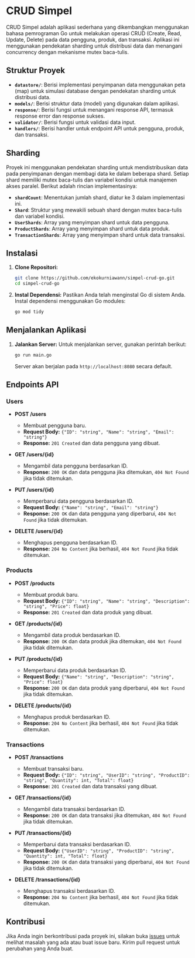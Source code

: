 # CRUD Simpel

CRUD Simpel adalah aplikasi sederhana yang dikembangkan menggunakan bahasa pemrograman Go untuk melakukan operasi CRUD (Create, Read, Update, Delete) pada data pengguna, produk, dan transaksi. Aplikasi ini menggunakan pendekatan sharding untuk distribusi data dan menangani concurrency dengan mekanisme mutex baca-tulis.

## Struktur Proyek

- **`datastore/`**: Berisi implementasi penyimpanan data menggunakan peta (map) untuk simulasi database dengan pendekatan sharding untuk distribusi data.
- **`models/`**: Berisi struktur data (model) yang digunakan dalam aplikasi.
- **`response/`**: Berisi fungsi untuk menangani response API, termasuk response error dan response sukses.
- **`validator/`**: Berisi fungsi untuk validasi data input.
- **`handlers/`**: Berisi handler untuk endpoint API untuk pengguna, produk, dan transaksi.

## Sharding

Proyek ini menggunakan pendekatan sharding untuk mendistribusikan data pada penyimpanan dengan membagi data ke dalam beberapa shard. Setiap shard memiliki mutex baca-tulis dan variabel kondisi untuk manajemen akses paralel. Berikut adalah rincian implementasinya:

- **`shardCount`**: Menentukan jumlah shard, diatur ke 3 dalam implementasi ini.
- **`Shard`**: Struktur yang mewakili sebuah shard dengan mutex baca-tulis dan variabel kondisi.
- **`UserShards`**: Array yang menyimpan shard untuk data pengguna.
- **`ProductShards`**: Array yang menyimpan shard untuk data produk.
- **`TransactionShards`**: Array yang menyimpan shard untuk data transaksi.

## Instalasi

1. **Clone Repositori:**

    ```bash
    git clone https://github.com/ekokurniawann/simpel-crud-go.git
    cd simpel-crud-go
    ```

2. **Instal Dependensi:** Pastikan Anda telah menginstal Go di sistem Anda. Instal dependensi menggunakan Go modules:

    ```bash
    go mod tidy
    ```

## Menjalankan Aplikasi

1. **Jalankan Server:** Untuk menjalankan server, gunakan perintah berikut:

    ```bash
    go run main.go
    ```

    Server akan berjalan pada `http://localhost:8080` secara default.

## Endpoints API

### Users

- **POST /users**
    - Membuat pengguna baru.
    - **Request Body:** `{"ID": "string", "Name": "string", "Email": "string"}`
    - **Response:** `201 Created` dan data pengguna yang dibuat.

- **GET /users/{id}**
    - Mengambil data pengguna berdasarkan ID.
    - **Response:** `200 OK` dan data pengguna jika ditemukan, `404 Not Found` jika tidak ditemukan.

- **PUT /users/{id}**
    - Memperbarui data pengguna berdasarkan ID.
    - **Request Body:** `{"Name": "string", "Email": "string"}`
    - **Response:** `200 OK` dan data pengguna yang diperbarui, `404 Not Found` jika tidak ditemukan.

- **DELETE /users/{id}**
    - Menghapus pengguna berdasarkan ID.
    - **Response:** `204 No Content` jika berhasil, `404 Not Found` jika tidak ditemukan.

### Products

- **POST /products**
    - Membuat produk baru.
    - **Request Body:** `{"ID": "string", "Name": "string", "Description": "string", "Price": float}`
    - **Response:** `201 Created` dan data produk yang dibuat.

- **GET /products/{id}**
    - Mengambil data produk berdasarkan ID.
    - **Response:** `200 OK` dan data produk jika ditemukan, `404 Not Found` jika tidak ditemukan.

- **PUT /products/{id}**
    - Memperbarui data produk berdasarkan ID.
    - **Request Body:** `{"Name": "string", "Description": "string", "Price": float}`
    - **Response:** `200 OK` dan data produk yang diperbarui, `404 Not Found` jika tidak ditemukan.

- **DELETE /products/{id}**
    - Menghapus produk berdasarkan ID.
    - **Response:** `204 No Content` jika berhasil, `404 Not Found` jika tidak ditemukan.

### Transactions

- **POST /transactions**
    - Membuat transaksi baru.
    - **Request Body:** `{"ID": "string", "UserID": "string", "ProductID": "string", "Quantity": int, "Total": float}`
    - **Response:** `201 Created` dan data transaksi yang dibuat.

- **GET /transactions/{id}**
    - Mengambil data transaksi berdasarkan ID.
    - **Response:** `200 OK` dan data transaksi jika ditemukan, `404 Not Found` jika tidak ditemukan.

- **PUT /transactions/{id}**
    - Memperbarui data transaksi berdasarkan ID.
    - **Request Body:** `{"UserID": "string", "ProductID": "string", "Quantity": int, "Total": float}`
    - **Response:** `200 OK` dan data transaksi yang diperbarui, `404 Not Found` jika tidak ditemukan.

- **DELETE /transactions/{id}**
    - Menghapus transaksi berdasarkan ID.
    - **Response:** `204 No Content` jika berhasil, `404 Not Found` jika tidak ditemukan.

## Kontribusi

Jika Anda ingin berkontribusi pada proyek ini, silakan buka [issues](https://github.com/ekokurniawann/simpel-crud-go/issues) untuk melihat masalah yang ada atau buat issue baru. Kirim pull request untuk perubahan yang Anda buat.
